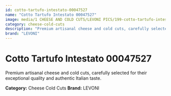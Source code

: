 ```yaml
---
id: cotto-tartufo-intestato-00047527
name: "Cotto Tartufo Intestato 00047527"
image: media/1 CHEESE AND COLD CUTS/LEVONI PICS/199-cotto-tartufo-intestato-00047527.jpg
category: cheese-cold-cuts
description: "Premium artisanal cheese and cold cuts, carefully selected for their exceptional quality and authentic Italian taste."
brand: "LEVONI"
---
```


# Cotto Tartufo Intestato 00047527

Premium artisanal cheese and cold cuts, carefully selected for their exceptional quality and authentic Italian taste.

**Category:** Cheese Cold Cuts
**Brand:** LEVONI
